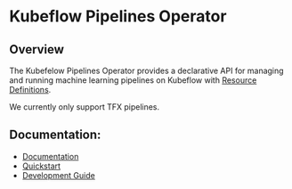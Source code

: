 # Kubeflow Pipelines Operator

## Overview

The Kubefelow Pipelines Operator provides a declarative API for managing and running machine learning pipelines on Kubeflow with [Resource Definitions](https://kubernetes.io/docs/concepts/extend-kubernetes/api-extension/custom-resources/).

We currently only support TFX pipelines.

## Documentation:

- [Documentation](docs)
- [Quickstart](docs/quickstart)
- [Development Guide](docs/development)

